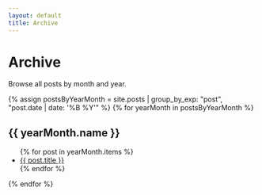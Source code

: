 ```yaml
---
layout: default
title: Archive
---
```


# Archive

Browse all posts by month and year.

{% assign postsByYearMonth = site.posts | group_by_exp: "post", "post.date | date: '%B %Y'" %}
{% for yearMonth in postsByYearMonth %}
  <h2>{{ yearMonth.name }}</h2>
  <ul>
    {% for post in yearMonth.items %}
<!-- Add "{{ site.baseurl }}" -->
<li><a href="{{ site.baseurl }}{{ post.url }}">{{ post.title }}</a></li>
    {% endfor %}
  </ul>
{% endfor %}
